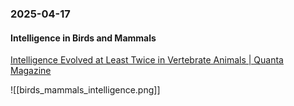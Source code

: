 ### 2025-04-17
#### Intelligence in Birds and Mammals
[Intelligence Evolved at Least Twice in Vertebrate Animals \| Quanta Magazine](https://www.quantamagazine.org/intelligence-evolved-at-least-twice-in-vertebrate-animals-20250407/)

![[birds_mammals_intelligence.png]]